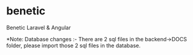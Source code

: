 # benetic
Benetic Laravel &amp; Angular

*Note:
Database changes :-
There are 2 sql files in the backend->DOCS folder, please import those 2 sql files in the database.